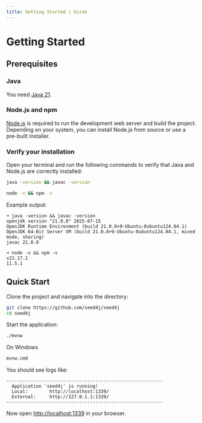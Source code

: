 ```yaml
---
title: Getting Started | Guide
---
```


# Getting Started

## Prerequisites

### Java

You need [Java 21](https://openjdk.java.net/projects/jdk/21/).

### Node.js and npm

[Node.js](https://nodejs.org/) is required to run the development web server and build the project.  
Depending on your system, you can install Node.js from source or use a pre-built installer.

### Verify your installation

Open your terminal and run the following commands to verify that Java and Node.js are correctly installed:

```bash
java -version && javac -version
```

```bash
node -v && npm -v
```

Example output:

```
➜ java -version && javac -version
openjdk version "21.0.8" 2025-07-15
OpenJDK Runtime Environment (build 21.0.8+9-Ubuntu-0ubuntu124.04.1)
OpenJDK 64-Bit Server VM (build 21.0.8+9-Ubuntu-0ubuntu124.04.1, mixed mode, sharing)
javac 21.0.8

➜ node -v && npm -v
v22.17.1
11.5.1
```

## Quick Start

Clone the project and navigate into the directory:

```bash
git clone https://github.com/seed4j/seed4j
cd seed4j
```

Start the application:

```bash
./mvnw
```

On Windows

```bash
mvnw.cmd
```

You should see logs like:

```
----------------------------------------------------------
  Application 'seed4j' is running!
  Local: 	    http://localhost:1339/
  External: 	http://127.0.1.1:1339/
----------------------------------------------------------
```

Now open [http://localhost:1339](http://localhost:1339/) in your browser.
